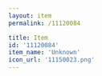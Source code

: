 ```yaml
---
layout: item
permalink: /11120084

title: Item
id: '11120084'
item_name: 'Unknown'
icon_url: '11150023.png'
---
```

